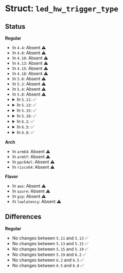 # Struct: <code>led_hw_trigger_type</code>

## Status
<b>Regular</b>
<ul>
<li>
In <code>4.4</code>: Absent ⚠️
</li>
<li>
In <code>4.8</code>: Absent ⚠️
</li>
<li>
In <code>4.10</code>: Absent ⚠️
</li>
<li>
In <code>4.13</code>: Absent ⚠️
</li>
<li>
In <code>4.15</code>: Absent ⚠️
</li>
<li>
In <code>4.18</code>: Absent ⚠️
</li>
<li>
In <code>5.0</code>: Absent ⚠️
</li>
<li>
In <code>5.3</code>: Absent ⚠️
</li>
<li>
In <code>5.4</code>: Absent ⚠️
</li>
<li>
In <code>5.8</code>: Absent ⚠️
</li>
<li>
<details>
<summary>In <code>5.11</code>: ✅</summary>

```c
struct led_hw_trigger_type {
    int dummy;
};
```
</details>
</li>
<li>
<details>
<summary>In <code>5.13</code>: ✅</summary>

```c
struct led_hw_trigger_type {
    int dummy;
};
```
</details>
</li>
<li>
<details>
<summary>In <code>5.15</code>: ✅</summary>

```c
struct led_hw_trigger_type {
    int dummy;
};
```
</details>
</li>
<li>
<details>
<summary>In <code>5.19</code>: ✅</summary>

```c
struct led_hw_trigger_type {
    int dummy;
};
```
</details>
</li>
<li>
<details>
<summary>In <code>6.2</code>: ✅</summary>

```c
struct led_hw_trigger_type {
    int dummy;
};
```
</details>
</li>
<li>
<details>
<summary>In <code>6.5</code>: ✅</summary>

```c
struct led_hw_trigger_type {
    int dummy;
};
```
</details>
</li>
<li>
<details>
<summary>In <code>6.8</code>: ✅</summary>

```c
struct led_hw_trigger_type {
    int dummy;
};
```
</details>
</li>
</ul>
<b>Arch</b>
<ul>
<li>
In <code>arm64</code>: Absent ⚠️
</li>
<li>
In <code>armhf</code>: Absent ⚠️
</li>
<li>
In <code>ppc64el</code>: Absent ⚠️
</li>
<li>
In <code>riscv64</code>: Absent ⚠️
</li>
</ul>
<b>Flavor</b>
<ul>
<li>
In <code>aws</code>: Absent ⚠️
</li>
<li>
In <code>azure</code>: Absent ⚠️
</li>
<li>
In <code>gcp</code>: Absent ⚠️
</li>
<li>
In <code>lowlatency</code>: Absent ⚠️
</li>
</ul>

## Differences
<b>Regular</b>
<ul>
<li>
No changes between <code>5.11</code> and <code>5.13</code> ✅
</li>
<li>
No changes between <code>5.13</code> and <code>5.15</code> ✅
</li>
<li>
No changes between <code>5.15</code> and <code>5.19</code> ✅
</li>
<li>
No changes between <code>5.19</code> and <code>6.2</code> ✅
</li>
<li>
No changes between <code>6.2</code> and <code>6.5</code> ✅
</li>
<li>
No changes between <code>6.5</code> and <code>6.8</code> ✅
</li>
</ul>
